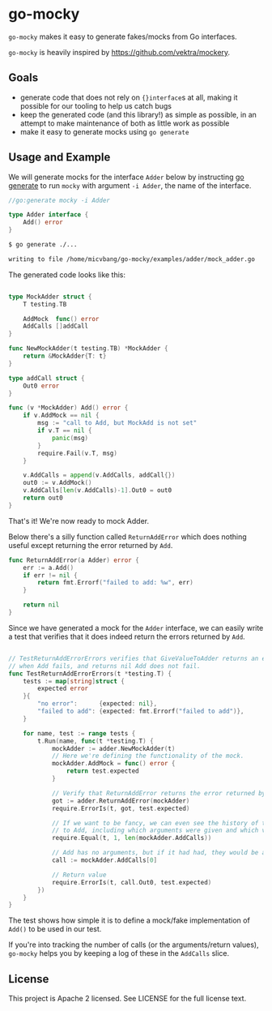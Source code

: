 # go-mocky

`go-mocky` makes it easy to generate fakes/mocks from Go interfaces.

`go-mocky` is heavily inspired by <https://github.com/vektra/mockery>.

## Goals

- generate code that does not rely on `{}interface`s at all, making it possible for our tooling to help us catch bugs
- keep the generated code (and this library!) as simple as possible, in an attempt to make maintenance of both as little work as possible
- make it easy to generate mocks using `go generate`

## Usage and Example

We will generate mocks for the interface `Adder` below by instructing [go generate](https://go.dev/blog/generate) to run `mocky` with argument `-i Adder`, the name of the interface.

```go
//go:generate mocky -i Adder

type Adder interface {
	Add() error
}
```

```bash
$ go generate ./...

writing to file /home/micvbang/go-mocky/examples/adder/mock_adder.go
```

The generated code looks like this:

```go

type MockAdder struct {
	T testing.TB

	AddMock  func() error
	AddCalls []addCall
}

func NewMockAdder(t testing.TB) *MockAdder {
	return &MockAdder{T: t}
}

type addCall struct {
	Out0 error
}

func (v *MockAdder) Add() error {
	if v.AddMock == nil {
		msg := "call to Add, but MockAdd is not set"
		if v.T == nil {
			panic(msg)
		}
		require.Fail(v.T, msg)
	}

	v.AddCalls = append(v.AddCalls, addCall{})
	out0 := v.AddMock()
	v.AddCalls[len(v.AddCalls)-1].Out0 = out0
	return out0
}
```

That's it! We're now ready to mock Adder.

Below there's a silly function called `ReturnAddError` which does nothing useful except returning the error returned by `Add`.

```go
func ReturnAddError(a Adder) error {
	err := a.Add()
	if err != nil {
		return fmt.Errorf("failed to add: %w", err)
	}

	return nil
}
```

Since we have generated a mock for the `Adder` interface, we can easily write a test that verifies that it does indeed return the errors returned by `Add`.

```go

// TestReturnAddErrorErrors verifies that GiveValueToAdder returns an error
// when Add fails, and returns nil Add does not fail.
func TestReturnAddErrorErrors(t *testing.T) {
	tests := map[string]struct {
		expected error
	}{
		"no error":      {expected: nil},
		"failed to add": {expected: fmt.Errorf("failed to add")},
	}

	for name, test := range tests {
		t.Run(name, func(t *testing.T) {
			mockAdder := adder.NewMockAdder(t)
			// Here we're defining the functionality of the mock.
			mockAdder.AddMock = func() error {
				return test.expected
			}

			// Verify that ReturnAddError returns the error returned by Add
			got := adder.ReturnAddError(mockAdder)
			require.ErrorIs(t, got, test.expected)

			// If we want to be fancy, we can even see the history of the calls made
			// to Add, including which arguments were given and which values were returned:
			require.Equal(t, 1, len(mockAdder.AddCalls))

			// Add has no arguments, but if it had had, they would be available on `call` as well
			call := mockAdder.AddCalls[0]

			// Return value
			require.ErrorIs(t, call.Out0, test.expected)
		})
	}
}
```

The test shows how simple it is to define a mock/fake implementation of `Add()` to be used in our test.

If you're into tracking the number of calls (or the arguments/return values), `go-mocky` helps you by keeping a log of these in the `AddCalls` slice.

## License
This project is Apache 2 licensed. See LICENSE for the full license text.

